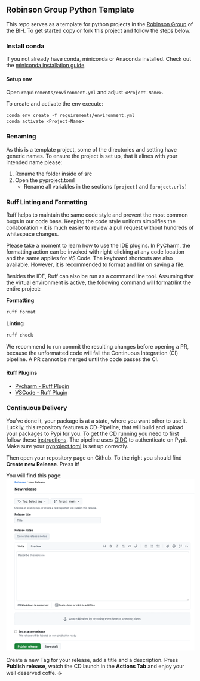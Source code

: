 ## Robinson Group Python Template
This repo serves as a template for python projects in the [Robinson Group](https://robinsongroup.github.io/) of the BIH.
To get started copy or fork this project and follow the steps below.
### Install conda
If you not already have conda, miniconda or Anaconda installed. Check out the [miniconda installation guide](https://www.anaconda.com/docs/getting-started/miniconda/install#quickstart-install-instructions).

#### Setup env
Open `requirements/environment.yml` and adjust `<Project-Name>`.

To create and activate the env execute:

```
conda env create -f requirements/environment.yml
conda activate <Project-Name>
```

### Renaming
As this is a template project, some of the directories and setting have generic names. To ensure the project is set up, that it alines with your intended name please:

1. Rename the folder inside of src
2. Open the pyproject.toml
   - Rename all variables in the sections ``[project]`` and ``[project.urls]``

### Ruff Linting and Formatting
Ruff helps to maintain the same code style and prevent the most common bugs in our code base. Keeping the code style uniform simplifies the collaboration - it is much easier to review a pull request without hundreds of whitespace changes.

Please take a moment to learn how to use the IDE plugins. In PyCharm, the formatting action can be invoked with right-clicking at any code location and the same applies for VS Code. The keyboard shortcuts are also available. However, it is recommended to format and lint on saving a file.

Besides the IDE, Ruff can also be run as a command line tool. Assuming that the virtual environment is active, the following command will format/lint the entire project:

**Formatting**
```bash
ruff format
```
**Linting**
```bash
ruff check
```
We recommend to run commit the resulting changes before opening a PR, because the unformatted code will fail the Continuous Integration (CI) pipeline. A PR cannot be merged until the code passes the CI.

#### Ruff Plugins
- [Pycharm - Ruff Plugin](https://plugins.jetbrains.com/plugin/20574-ruff)
- [VSCode - Ruff Plugin](https://marketplace.visualstudio.com/items?itemName=charliermarsh.ruff)

### Continuous Delivery
You've done it, your package is at a state, where you want other to use it. Luckily, this repository features a CD-Pipeline,
that will build and upload your packages to Pypi for you. To get the CD running you need to first follow these [instructions](https://docs.pypi.org/trusted-publishers/adding-a-publisher/). The pipeline uses [OIDC](https://openid.net/developers/how-connect-works/) to authenticate on Pypi. Make sure your [pyproject.toml](pyproject.toml) is set up correctly.

Then open your repository page on Github. To the right you should find **Create new Release**. Press it!

You will find this page:
![img.png](release_page.png)

Create a new Tag for your release, add a title and a description. Press **Publish release**, watch the CD launch in the **Actions Tab** and enjoy your well deserved coffe. ☕